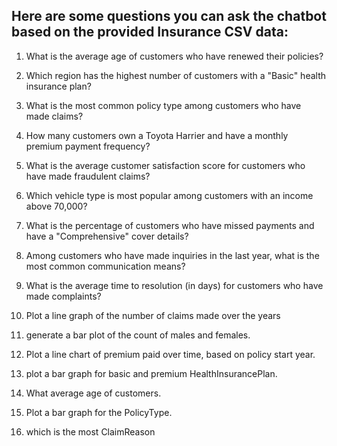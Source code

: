 ## Here are some questions you can ask the chatbot based on the provided Insurance CSV data:

1. What is the average age of customers who have renewed their policies?

2. Which region has the highest number of customers with a "Basic" health insurance plan?

3. What is the most common policy type among customers who have made claims?

4. How many customers own a Toyota Harrier and have a monthly premium payment frequency?

5. What is the average customer satisfaction score for customers who have made fraudulent claims?

6. Which vehicle type is most popular among customers with an income above 70,000?

7. What is the percentage of customers who have missed payments and have a "Comprehensive" cover details?

8. Among customers who have made inquiries in the last year, what is the most common communication means?

9. What is the average time to resolution (in days) for customers who have made complaints?
10. Plot a line graph of the number of claims made over the years
11. generate a bar plot of the count of males and females.
12. Plot a line chart of premium paid over time, based on policy start year.
13. plot a bar graph for basic and premium HealthInsurancePlan.
14. What average age of customers.
15. Plot a bar graph for the PolicyType.
16. which is the most ClaimReason
